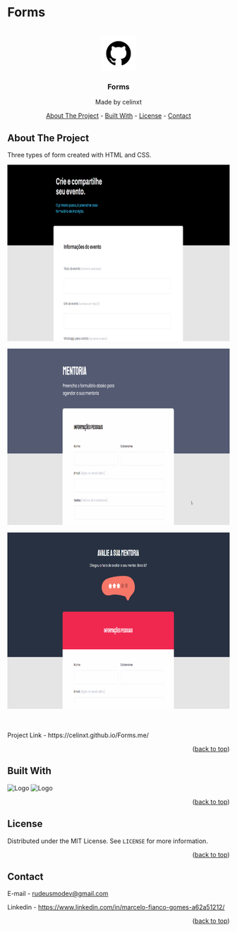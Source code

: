 <a name="readme-top"></a>
# Forms

<!-- PROJECT LOGO -->
<br />
<div align="center">
  <a href="https://github.com/othneildrew/Best-README-Template">
    <img src="assets/github.png" alt="Logo" width="80" height="80">
  </a>

  <h3 align="center">Forms</h3>
  <p>Made by celinxt</p>

  <p align="center">
    <a href="#about-the-project">About The Project</a>
    -
    <a href="#built-with">Built With</a>
    -
    <a href="#license">License</a>
    -
    <a href="#contact">Contact</a>
  </p>
</div>

<!-- ABOUT THE PROJECT -->
## About The Project

<p> Three types of form created with HTML and CSS. </p>

<p align="center"><img src = "assets/Form-1.gif" alt="Project image" height="400"></p>
<p align="center"><img src = "assets/Form-2.gif" alt="Project image" height="400"></p>
<p align="center"><img src = "assets/Form-3.gif" alt="Project image" height="400"></p>
<br><br>
Project Link - https://celinxt.github.io/Forms.me/

<p align="right">(<a href="#readme-top">back to top</a>)</p>


<!-- BUILT WITH -->
## Built With

<p>
  <img src="https://cdn.jsdelivr.net/gh/devicons/devicon/icons/html5/html5-original.svg" alt="Logo" width="60">
  <img src="https://cdn.jsdelivr.net/gh/devicons/devicon/icons/css3/css3-original.svg" alt="Logo" width="60">
</p>


<p align="right">(<a href="#readme-top">back to top</a>)</p>


<!-- LICENSE -->
## License

Distributed under the MIT License. See `LICENSE` for more information.

<p align="right">(<a href="#readme-top">back to top</a>)</p>



<!-- CONTACT -->
## Contact

E-mail - rudeusmodev@gmail.com

Linkedin - https://www.linkedin.com/in/marcelo-fianco-gomes-a62a51212/

<p align="right">(<a href="#readme-top">back to top</a>)</p>


